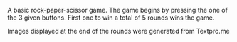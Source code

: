 A basic rock-paper-scissor game. The game begins by pressing the one of the 3 given buttons. First one to win a total of 5 rounds wins the game.

Images displayed at the end of the rounds were generated from Textpro.me
